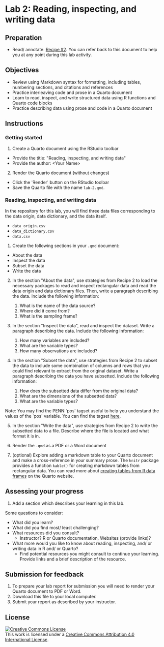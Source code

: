 # Lab 2: Reading, inspecting, and writing data

<!-- 
- [ ] Create dev container
-->

## Preparation

- Read/ annotate: [Recipe \#2](https://qtalr.github.io/qtalrkit/articles/recipe-2.html). You can refer back to this document to help you at any point during this lab activity.

## Objectives

- Review using Markdown syntax for formatting, including tables, numbering sections, and citations and references
- Practice interleaving code and prose in a Quarto document
- Learn to read, inspect, and write structured data using R functions and Quarto code blocks
- Practice describing data using prose and code in a Quarto document

## Instructions

### Getting started

1. Create a Quarto document using the RStudio toolbar
  - Provide the title: "Reading, inspecting, and writing data"
  - Provide the author: \<Your Name\>
2. Render the Quarto document (without changes)
  - Click the 'Render' button on the RStudio toolbar
  - Save the Quarto file with the name `lab-2.qmd`.

### Reading, inspecting, and writing data

In the repository for this lab, you will find three data files corresponding to the data origin, data dictionary, and the data itself. 

  - `data_origin.csv`
  - `data_dictionary.csv`
  - `data.csv` 

1. Create the following sections in your `.qmd` document:

  - About the data
  - Inspect the data
  - Subset the data
  - Write the data

2. In the section "About the data", use strategies from Recipe 2 to load the necessary packages to read and inspect rectangular data and read the data origin and data dictionary files. Then, write a paragraph describing the data. Include the following information:

   1. What is the name of the data source?
   2. Where did it come from?
   3. What is the sampling frame?

3. In the section "Inspect the data", read and inspect the dataset. Write a paragraph describing the data. Include the following information:

   1. How many variables are included?
   2. What are the variable types?
   3. How many observations are included?

4. In the section "Subset the data", use strategies from Recipe 2 to subset the data to include some combination of columns and rows that you could find relevant to extract from the original dataset. Write a paragraph describing the data you have subsetted. Include the following information:

   1. How does the subsetted data differ from the original data?
   2. What are the dimensions of the subsetted data?
   3. What are the variable types?

Note: You may find the PENN 'pos' tagset useful to help you understand the values of the 'pos' variable. You can find the tagset [here](https://catalog.ldc.upenn.edu/docs/LDC95T7/cl93.html). 

5. In the section "Write the data", use strategies from Recipe 2 to write the subsetted data to a file. Describe where the file is located and what format it is in.

6. Render the `.qmd` as a PDF or a Word document

7. (optional) Explore adding a markdown table to your Quarto document and make a cross-reference in your summary prose. The `knitr` package provides a function `kable()` for creating markdown tables from rectangular data. You can read more about [creating tables from R data frames](https://quarto.org/docs/authoring/tables.html#computations) on the Quarto website.

## Assessing your progress

1. Add a section which describes your learning in this lab.

Some questions to consider: 

  - What did you learn?
  - What did you find most/ least challenging?
  - What resources did you consult? 
    - Instructor? R or Quarto documentation, Websites (provide links)?
  - What more would you like to know about reading, inspecting, and/ or writing data in R and/ or Quarto?
    - Find potential resources you might consult to continue your learning. Provide links and a brief description of the resource.

## Submission for feedback

1. To prepare your lab report for submission you will need to render your Quarto document to PDF or Word. 
2. Download this file to your local computer.
3. Submit your report as described by your instructor.

## License

<a rel="license" href="http://creativecommons.org/licenses/by/4.0/"><img alt="Creative Commons License" style="border-width:0" src="https://i.creativecommons.org/l/by/4.0/88x31.png" /></a><br />This work is licensed under a <a rel="license" href="http://creativecommons.org/licenses/by/4.0/">Creative Commons Attribution 4.0 International License</a>.
